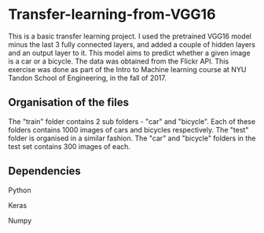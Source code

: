 # Transfer-learning-from-VGG16

This is a basic transfer learning project. I used the pretrained VGG16 model minus the last 3 fully connected layers, and added a couple of hidden layers and an output layer to it. This model aims to predict whether a given image is a car or a bicycle.
The data was obtained from the Flickr API.
This exercise was done as part of the Intro to Machine learning course at NYU Tandon School of Engineering, in the fall of 2017.

## Organisation of the files

The "train" folder contains 2 sub folders - "car" and "bicycle". Each of these folders contains 1000 images of cars and bicycles respectively. The "test" folder is organised in a similar fashion. The "car" and "bicycle" folders in the test set contains 300 images of each.

## Dependencies

Python

Keras

Numpy
